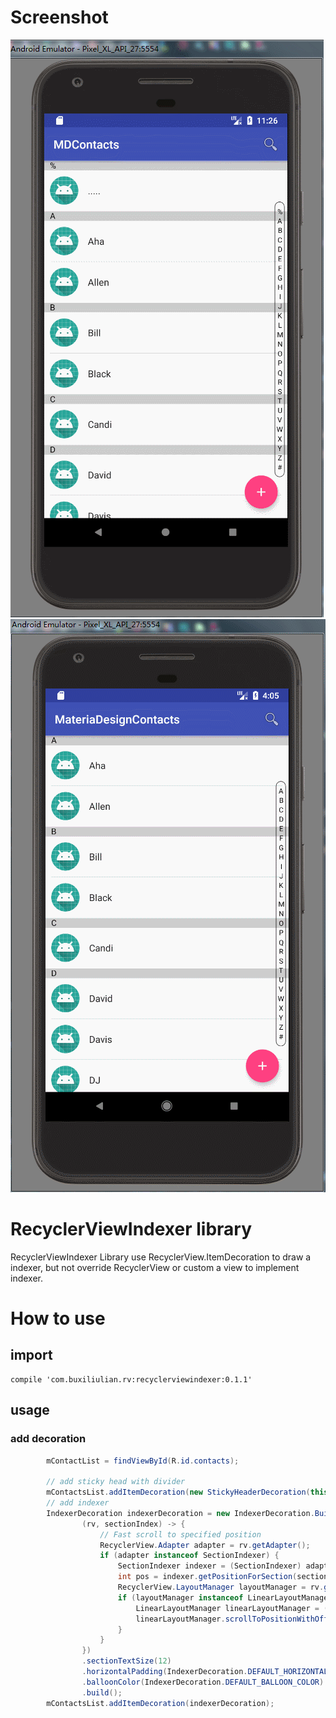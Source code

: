 # Screenshot
![indexer](https://github.com/buxiliulian/RecyclerViewIndexerExample/blob/master/screenshots/indexer.gif)
![alphabet_indexer](https://github.com/buxiliulian/RecyclerViewIndexerExample/blob/master/screenshots/alphabet_indexer.gif)

# RecyclerViewIndexer library
RecyclerViewIndexer Library use RecyclerView.ItemDecoration to draw a indexer, but not override RecyclerView
or custom a view to implement indexer.

# How to use
## import
```
compile 'com.buxiliulian.rv:recyclerviewindexer:0.1.1'
```
## usage

### add decoration
```java
        mContactList = findViewById(R.id.contacts);

        // add sticky head with divider
        mContactsList.addItemDecoration(new StickyHeaderDecoration(this, StickyHeaderDecoration.VERTICAL));
        // add indexer
        IndexerDecoration indexerDecoration = new IndexerDecoration.Builder(this,
                (rv, sectionIndex) -> {
                    // Fast scroll to specified position
                    RecyclerView.Adapter adapter = rv.getAdapter();
                    if (adapter instanceof SectionIndexer) {
                        SectionIndexer indexer = (SectionIndexer) adapter;
                        int pos = indexer.getPositionForSection(sectionIndex);
                        RecyclerView.LayoutManager layoutManager = rv.getLayoutManager();
                        if (layoutManager instanceof LinearLayoutManager) {
                            LinearLayoutManager linearLayoutManager = (LinearLayoutManager) layoutManager;
                            linearLayoutManager.scrollToPositionWithOffset(pos, 0);
                        }
                    }
                })
                .sectionTextSize(12)
                .horizontalPadding(IndexerDecoration.DEFAULT_HORIZONTAL_PADDING)
                .balloonColor(IndexerDecoration.DEFAULT_BALLOON_COLOR)
                .build();
        mContactsList.addItemDecoration(indexerDecoration);
```


